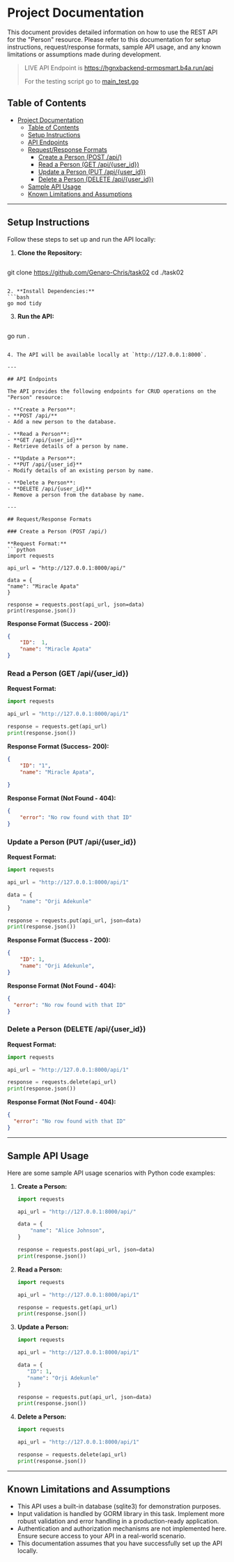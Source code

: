 
# Project Documentation

This document provides detailed information on how to use the REST API for the "Person" resource. Please refer to this documentation for setup instructions, request/response formats, sample API usage, and any known limitations or assumptions made during development.

> LIVE API Endpoint is https://hgnxbackend-prmpsmart.b4a.run/api
>
> For the testing script go to [main_test.go](main_test.go)


## Table of Contents

- [Project Documentation](#project-documentation)
  - [Table of Contents](#table-of-contents)
  - [Setup Instructions](#setup-instructions)
  - [API Endpoints](#api-endpoints)
  - [Request/Response Formats](#requestresponse-formats)
    - [Create a Person (POST /api/)](#create-a-person-post-api)
    - [Read a Person (GET /api/{user\_id})](#read-a-person-get-apiuser_id)
    - [Update a Person (PUT /api/{user\_id})](#update-a-person-put-apiuser_id)
    - [Delete a Person (DELETE /api/{user\_id})](#delete-a-person-delete-apiuser_id)
  - [Sample API Usage](#sample-api-usage)
  - [Known Limitations and Assumptions](#known-limitations-and-assumptions)

---

## Setup Instructions

Follow these steps to set up and run the API locally:

1. **Clone the Repository:**
   ```bash
git clone https://github.com/Genaro-Chris/task02
cd ./task02
   ```

2. **Install Dependencies:**
   ```bash 
go mod tidy
   ```

3. **Run the API:**
   ```bash
go run .
   ```

4. The API will be available locally at `http://127.0.0.1:8000`.

---

## API Endpoints

The API provides the following endpoints for CRUD operations on the "Person" resource:

- **Create a Person**:
  - **POST /api/**
  - Add a new person to the database.

- **Read a Person**:
  - **GET /api/{user_id}**
  - Retrieve details of a person by name.

- **Update a Person**:
  - **PUT /api/{user_id}**
  - Modify details of an existing person by name.

- **Delete a Person**:
  - **DELETE /api/{user_id}**
  - Remove a person from the database by name.

---

## Request/Response Formats

### Create a Person (POST /api/)

**Request Format:**
```python
import requests

api_url = "http://127.0.0.1:8000/api/"

data = {
   "name": "Miracle Apata"
}

response = requests.post(api_url, json=data)
print(response.json())
```

**Response Format (Success - 200):**
```json
{
    "ID":  1,
    "name": "Miracle Apata"
}
```


### Read a Person (GET /api/{user_id})

**Request Format:**
```python
import requests

api_url = "http://127.0.0.1:8000/api/1"

response = requests.get(api_url)
print(response.json())
```

**Response Format (Success- 200):**
```json
{
    "ID": "1",
    "name": "Miracle Apata",
    
}
```

**Response Format (Not Found - 404):**
```json
{
    "error": "No row found with that ID"
}
```

### Update a Person (PUT /api/{user_id})

**Request Format:**
```python
import requests

api_url = "http://127.0.0.1:8000/api/1"

data = {
    "name": "Orji Adekunle"
}

response = requests.put(api_url, json=data)
print(response.json())
```

**Response Format (Success - 200):**
```json
{
    "ID": 1,
    "name": "Orji Adekunle",
}
```

**Response Format (Not Found - 404):**
```json
{
  "error": "No row found with that ID"
}
```

### Delete a Person (DELETE /api/{user_id})

**Request Format:**
```python
import requests

api_url = "http://127.0.0.1:8000/api/1"

response = requests.delete(api_url)
print(response.json())
```

**Response Format (Not Found - 404):**
```json
{
  "error": "No row found with that ID"
}
```

---

## Sample API Usage

Here are some sample API usage scenarios with Python code examples:

1. **Create a Person:**
   ```python
   import requests

   api_url = "http://127.0.0.1:8000/api/"

   data = {
       "name": "Alice Johnson",
   }

   response = requests.post(api_url, json=data)
   print(response.json())
   ```

2. **Read a Person:**
   ```python
   import requests

   api_url = "http://127.0.0.1:8000/api/1"

   response = requests.get(api_url)
   print(response.json())
   ```

3. **Update a Person:**
   ```python
   import requests

   api_url = "http://127.0.0.1:8000/api/1"

   data = {
      "ID": 1,
      "name": "Orji Adekunle"
   }

   response = requests.put(api_url, json=data)
   print(response.json())
   ```

4. **Delete a Person:**
   ```python
   import requests

   api_url = "http://127.0.0.1:8000/api/1"

   response = requests.delete(api_url)
   print(response.json())
   ```

---

## Known Limitations and Assumptions

- This API uses a built-in database (sqlite3) for demonstration purposes.
- Input validation is handled by GORM library in this task. Implement more robust validation and error handling in a production-ready application.
- Authentication and authorization mechanisms are not implemented here. Ensure secure access to your API in a real-world scenario.
- This documentation assumes that you have successfully set up the API locally.
